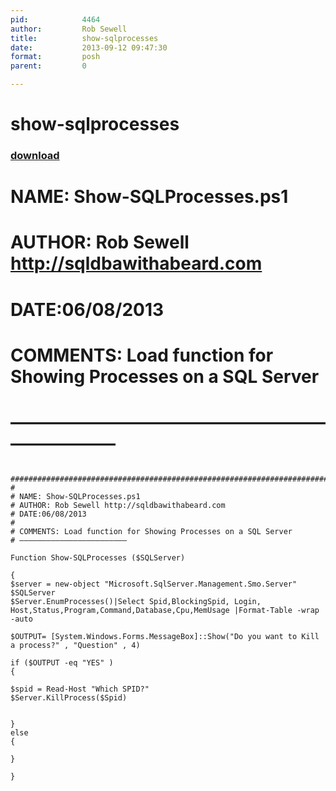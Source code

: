 ```yaml
---
pid:            4464
author:         Rob Sewell
title:          show-sqlprocesses
date:           2013-09-12 09:47:30
format:         posh
parent:         0

---
```


# show-sqlprocesses

### [download](Scripts\4464.ps1)

#
# NAME: Show-SQLProcesses.ps1
# AUTHOR: Rob Sewell http://sqldbawithabeard.com
# DATE:06/08/2013
#
# COMMENTS: Load function for Showing Processes on a SQL Server
# ————————————————————————

```posh
  #############################################################################################
#
# NAME: Show-SQLProcesses.ps1
# AUTHOR: Rob Sewell http://sqldbawithabeard.com
# DATE:06/08/2013
#
# COMMENTS: Load function for Showing Processes on a SQL Server
# ————————————————————————

Function Show-SQLProcesses ($SQLServer)

{
$server = new-object "Microsoft.SqlServer.Management.Smo.Server" $SQLServer
$Server.EnumProcesses()|Select Spid,BlockingSpid, Login, Host,Status,Program,Command,Database,Cpu,MemUsage |Format-Table -wrap -auto

$OUTPUT= [System.Windows.Forms.MessageBox]::Show("Do you want to Kill a process?" , "Question" , 4) 

if ($OUTPUT -eq "YES" ) 
{

$spid = Read-Host "Which SPID?"
$Server.KillProcess($Spid)


} 
else 
{ 

}

}
```
